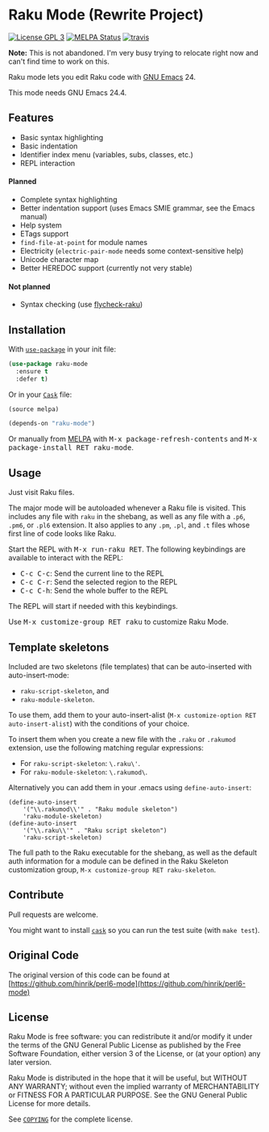 # Raku Mode (Rewrite Project)

[![License GPL 3][badge-license]][copying]
[![MELPA Status](http://melpa.org/packages/perl6-mode-badge.svg)](http://melpa.org/#/perl6-mode)
[![travis][badge-travis]][travis]

**Note:** This is not abandoned. I'm very busy trying to relocate right now and can't find time to work on this.

Raku mode lets you edit Raku code with [GNU Emacs][] 24.

This mode needs GNU Emacs 24.4.

## Features

* Basic syntax highlighting
* Basic indentation
* Identifier index menu (variables, subs, classes, etc.)
* REPL interaction

#### Planned

* Complete syntax highlighting
* Better indentation support (uses Emacs SMIE grammar, see the Emacs manual)
* Help system
* ETags support
* `find-file-at-point` for module names
* Electricity (`electric-pair-mode` needs some context-sensitive help)
* Unicode character map
* Better HEREDOC support (currently not very stable)

#### Not planned

* Syntax checking (use [flycheck-raku][])

## Installation

With [`use-package`][use-package] in your init file:

```el
(use-package raku-mode
  :ensure t
  :defer t)
```

Or in your [`Cask`][cask] file:

```el
(source melpa)

(depends-on "raku-mode")
```
Or manually from [MELPA][] with <kbd>M-x package-refresh-contents</kbd>
and <kbd>M-x package-install RET raku-mode</kbd>.

## Usage

Just visit Raku files.

The major mode will be autoloaded whenever a Raku file is visited.
This includes any file with `raku` in the shebang, as well as any file
with a `.p6`, `.pm6`, or `.pl6` extension. It also applies to any `.pm`,
`.pl`, and `.t` files whose first line of code looks like Raku.

Start the REPL with <kbd>M-x run-raku RET</kbd>. The following
keybindings are available to interact with the REPL:

* <kbd>C-c C-c</kbd>: Send the current line to the REPL
* <kbd>C-c C-r</kbd>: Send the selected region to the REPL
* <kbd>C-c C-h</kbd>: Send the whole buffer to the REPL

The REPL will start if needed with this keybindings.

Use <kbd>M-x customize-group RET raku</kbd> to customize Raku Mode.

## Template skeletons

Included are two skeletons (file templates) that can be auto-inserted with
auto-insert-mode:

* `raku-script-skeleton`, and
* `raku-module-skeleton`.

To use them, add them to your auto-insert-alist (`M-x customize-option RET
auto-insert-alist`) with the conditions of your choice.

To insert them when you create a new file with the `.raku` or `.rakumod`
extension, use the following matching regular expressions:

* For `raku-script-skeleton`: `\.raku\'`.
* For `raku-module-skeleton`: `\.rakumod\`.

Alternatively you can add them in your .emacs using `define-auto-insert`:

```Emacs Lisp
(define-auto-insert
	'("\\.rakumod\\'" . "Raku module skeleton")
	'raku-module-skeleton)
(define-auto-insert
	'("\\.raku\\'" . "Raku script skeleton")
	'raku-script-skeleton)
```

The full path to the Raku executable for the shebang, as well as the default
auth information for a module can be defined in the Raku Skeleton customization
group, `M-x customize-group RET raku-skeleton`.

## Contribute

Pull requests are welcome.

You might want to install [`cask`][cask] so you can run the test suite
(with `make test`).

## Original Code

The original version of this code can be found at
[https://github.com/hinrik/perl6-mode](https://github.com/hinrik/perl6-mode)

## License

Raku Mode is free software: you can redistribute it and/or modify it
under the terms of the GNU General Public License as published by the
Free Software Foundation, either version 3 of the License, or (at your
option) any later version.

Raku Mode is distributed in the hope that it will be useful, but
WITHOUT ANY WARRANTY; without even the implied warranty of
MERCHANTABILITY or FITNESS FOR A PARTICULAR PURPOSE.  See the GNU General
Public License for more details.

See [`COPYING`][copying] for the complete license.

[badge-license]: https://img.shields.io/badge/license-GPL_3-green.svg
[COPYING]: https://github.com/hinrik/perl6-mode/blob/master/COPYING
[travis]: https://travis-ci.org/hinrik/perl6-mode
[badge-travis]: https://travis-ci.org/hinrik/perl6-mode.svg?branch=master
[GNU Emacs]: https://www.gnu.org/software/emacs/
[flycheck-raku]: https://github.com/widefox/flycheck-raku
[MELPA]: http://melpa.milkbox.net/
[use-package]: https://github.com/jwiegley/use-package
[Cask]: http://cask.github.io/
[Issue tracker]: https://github.com/hinrik/perl6-mode/issues
